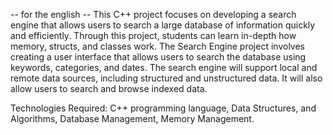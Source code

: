 -- for the english -- 
This C++ project focuses on developing a search engine that allows users to search a large database of information quickly and efficiently. Through this project, students can learn in-depth how memory, structs, and classes work. The Search Engine project involves creating a user interface that allows users to search the database using keywords, categories, and dates. The search engine will support local and remote data sources, including structured and unstructured data. It will also allow users to search and browse indexed data.

Technologies Required: C++ programming language, Data Structures, and Algorithms, Database Management, Memory Management.